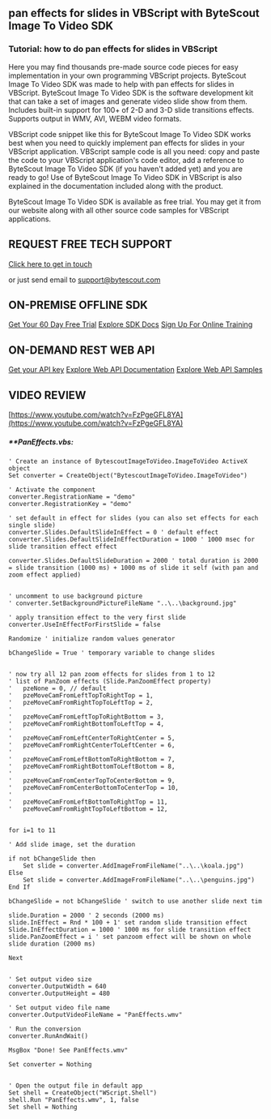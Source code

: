 ## pan effects for slides in VBScript with ByteScout Image To Video SDK

### Tutorial: how to do pan effects for slides in VBScript

Here you may find thousands pre-made source code pieces for easy implementation in your own programming VBScript projects. ByteScout Image To Video SDK was made to help with pan effects for slides in VBScript. ByteScout Image To Video SDK is the software development kit that can take a set of images and generate video slide show from them. Includes built-in support for 100+ of 2-D and 3-D slide transitions effects. Supports output in WMV, AVI, WEBM video formats.

VBScript code snippet like this for ByteScout Image To Video SDK works best when you need to quickly implement pan effects for slides in your VBScript application. VBScript sample code is all you need: copy and paste the code to your VBScript application's code editor, add a reference to ByteScout Image To Video SDK (if you haven't added yet) and you are ready to go! Use of ByteScout Image To Video SDK in VBScript is also explained in the documentation included along with the product.

ByteScout Image To Video SDK is available as free trial. You may get it from our website along with all other source code samples for VBScript applications.

## REQUEST FREE TECH SUPPORT

[Click here to get in touch](https://bytescout.zendesk.com/hc/en-us/requests/new?subject=ByteScout%20Image%20To%20Video%20SDK%20Question)

or just send email to [support@bytescout.com](mailto:support@bytescout.com?subject=ByteScout%20Image%20To%20Video%20SDK%20Question) 

## ON-PREMISE OFFLINE SDK 

[Get Your 60 Day Free Trial](https://bytescout.com/download/web-installer?utm_source=github-readme)
[Explore SDK Docs](https://bytescout.com/documentation/index.html?utm_source=github-readme)
[Sign Up For Online Training](https://academy.bytescout.com/)


## ON-DEMAND REST WEB API

[Get your API key](https://pdf.co/documentation/api?utm_source=github-readme)
[Explore Web API Documentation](https://pdf.co/documentation/api?utm_source=github-readme)
[Explore Web API Samples](https://github.com/bytescout/ByteScout-SDK-SourceCode/tree/master/PDF.co%20Web%20API)

## VIDEO REVIEW

[https://www.youtube.com/watch?v=FzPgeGFL8YA](https://www.youtube.com/watch?v=FzPgeGFL8YA)




<!-- code block begin -->

##### ****PanEffects.vbs:**
    
```
' Create an instance of BytescoutImageToVideo.ImageToVideo ActiveX object
Set converter = CreateObject("BytescoutImageToVideo.ImageToVideo")

' Activate the component
converter.RegistrationName = "demo"
converter.RegistrationKey = "demo"

' set default in effect for slides (you can also set effects for each single slide)
converter.Slides.DefaultSlideInEffect = 0 ' default effect
converter.Slides.DefaultSlideInEffectDuration = 1000 ' 1000 msec for slide transition effect effect

converter.Slides.DefaultSlideDuration = 2000 ' total duration is 2000 = slide transition (1000 ms) + 1000 ms of slide it self (with pan and zoom effect applied)


' uncomment to use background picture
' converter.SetBackgroundPictureFileName "..\..\background.jpg"

' apply transition effect to the very first slide
converter.UseInEffectForFirstSlide = false

Randomize ' initialize random values generator 

bChangeSlide = True ' temporary variable to change slides


' now try all 12 pan zoom effects for slides from 1 to 12
' list of PanZoom effects (Slide.PanZoomEffect property)
'   pzeNone = 0, // default
'	pzeMoveCamFromLeftTopToRightTop = 1,
'	pzeMoveCamFromRightTopToLeftTop = 2,
'
'	pzeMoveCamFromLeftTopToRightBottom = 3,
'	pzeMoveCamFromRightBottomToLeftTop = 4,
'
'	pzeMoveCamFromLeftCenterToRightCenter = 5,
'	pzeMoveCamFromRightCenterToLeftCenter = 6,
'
'	pzeMoveCamFromLeftBottomToRightBottom = 7,
'	pzeMoveCamFromRightBottomToLeftBottom = 8,
'
'	pzeMoveCamFromCenterTopToCenterBottom = 9,
'	pzeMoveCamFromCenterBottomToCenterTop = 10,
'
'	pzeMoveCamFromLeftBottomToRightTop = 11,
'	pzeMoveCamFromRightTopToLeftBottom = 12,


for i=1 to 11

' Add slide image, set the duration

if not bChangeSlide then
	Set slide = converter.AddImageFromFileName("..\..\koala.jpg")
Else 
	Set slide = converter.AddImageFromFileName("..\..\penguins.jpg")
End If

bChangeSlide = not bChangeSlide ' switch to use another slide next tim

slide.Duration = 2000 ' 2 seconds (2000 ms)
slide.InEffect = Rnd * 100 + 1' set random slide transition effect
Slide.InEffectDuration = 1000 ' 1000 ms for slide transition effect
slide.PanZoomEffect = i ' set panzoom effect will be shown on whole slide duration (2000 ms)

Next


' Set output video size
converter.OutputWidth = 640
converter.OutputHeight = 480

' Set output video file name
converter.OutputVideoFileName = "PanEffects.wmv"

' Run the conversion
converter.RunAndWait()

MsgBox "Done! See PanEffects.wmv"

Set converter = Nothing


' Open the output file in default app
Set shell = CreateObject("WScript.Shell")
shell.Run "PanEffects.wmv", 1, false
Set shell = Nothing

```

<!-- code block end -->